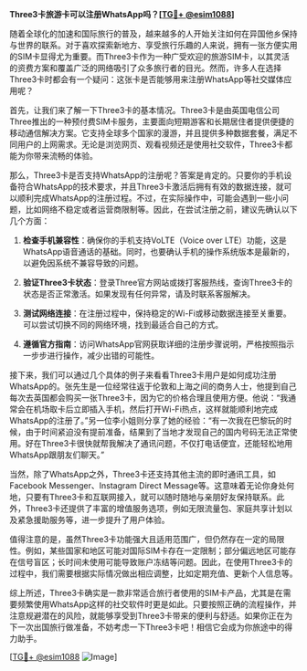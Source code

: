 **Three3卡旅游卡可以注册WhatsApp吗？[[TG💪+ @esim1088](https://t.me/s/esim1088)]**

随着全球化的加速和国际旅行的普及，越来越多的人开始关注如何在异国他乡保持与世界的联系。对于喜欢探索新地方、享受旅行乐趣的人来说，拥有一张方便实用的SIM卡显得尤为重要。而Three3卡作为一种广受欢迎的旅游SIM卡，以其灵活的资费方案和覆盖广泛的网络吸引了众多旅行者的目光。然而，许多人在选择Three3卡时都会有一个疑问：这张卡是否能够用来注册WhatsApp等社交媒体应用呢？

首先，让我们来了解一下Three3卡的基本情况。Three3卡是由英国电信公司Three推出的一种预付费SIM卡服务，主要面向短期游客和长期居住者提供便捷的移动通信解决方案。它支持全球多个国家的漫游，并且提供多种数据套餐，满足不同用户的上网需求。无论是浏览网页、观看视频还是使用社交软件，Three3卡都能为你带来流畅的体验。

那么，Three3卡是否支持WhatsApp的注册呢？答案是肯定的。只要你的手机设备符合WhatsApp的技术要求，并且Three3卡激活后拥有有效的数据连接，就可以顺利完成WhatsApp的注册过程。不过，在实际操作中，可能会遇到一些小问题，比如网络不稳定或者运营商限制等。因此，在尝试注册之前，建议先确认以下几个方面：

1. **检查手机兼容性**：确保你的手机支持VoLTE（Voice over LTE）功能，这是WhatsApp语音通话的基础。同时，也要确认手机的操作系统版本是最新的，以避免因系统不兼容导致的问题。

2. **验证Three3卡状态**：登录Three官方网站或拨打客服热线，查询Three3卡的状态是否正常激活。如果发现有任何异常，请及时联系客服解决。

3. **测试网络连接**：在注册过程中，保持稳定的Wi-Fi或移动数据连接至关重要。可以尝试切换不同的网络环境，找到最适合自己的方式。

4. **遵循官方指南**：访问WhatsApp官网获取详细的注册步骤说明，严格按照指示一步步进行操作，减少出错的可能性。

接下来，我们可以通过几个具体的例子来看看Three3卡用户是如何成功注册WhatsApp的。张先生是一位经常往返于伦敦和上海之间的商务人士，他提到自己每次去英国都会购买一张Three3卡，因为它的价格合理且使用方便。他说：“我通常会在机场取卡后立即插入手机，然后打开Wi-Fi热点，这样就能顺利地完成WhatsApp的注册了。”另一位李小姐则分享了她的经验：“有一次我在巴黎玩的时候，由于时间紧迫没有提前准备，结果到了当地才发现自己的国内号码无法正常使用。好在Three3卡很快就帮我解决了通讯问题，不仅打电话便宜，还能轻松地用WhatsApp跟朋友们聊天。”

当然，除了WhatsApp之外，Three3卡还支持其他主流的即时通讯工具，如Facebook Messenger、Instagram Direct Message等。这意味着无论你身处何地，只要有Three3卡和互联网接入，就可以随时随地与亲朋好友保持联系。此外，Three3卡还提供了丰富的增值服务选项，例如无限流量包、家庭共享计划以及紧急援助服务等，进一步提升了用户体验。

值得注意的是，虽然Three3卡功能强大且适用范围广，但仍然存在一定的局限性。例如，某些国家和地区可能对国际SIM卡存在一定限制；部分偏远地区可能存在信号盲区；长时间未使用可能导致账户冻结等问题。因此，在使用Three3卡的过程中，我们需要根据实际情况做出相应调整，比如定期充值、更新个人信息等。

综上所述，Three3卡确实是一款非常适合旅行者使用的SIM卡产品，尤其是在需要频繁使用WhatsApp这样的社交软件时更是如此。只要按照正确的流程操作，并注意规避潜在的风险，就能够享受到Three3卡带来的便利与舒适。如果你正在为下一次出国旅行做准备，不妨考虑一下Three3卡吧！相信它会成为你旅途中的得力助手。

[[TG💪+ @esim1088](https://t.me/s/esim1088) ![Image](https://i.postimg.cc/4NQfJmqS/Snipaste-2025-05-13-00-14-12.png)]